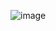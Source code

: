 ![image](https://github.com/overol1221/143_RestAPI/assets/69977826/fb2717a3-6e8e-47fc-990b-7b8908a31d72)
